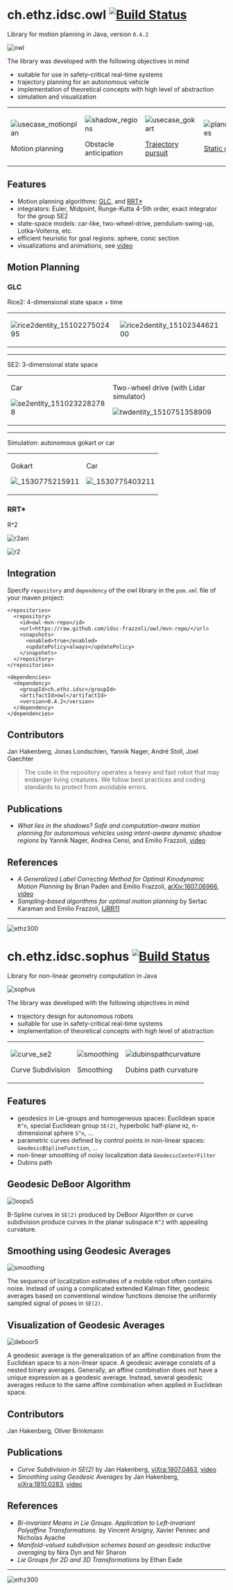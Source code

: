# ch.ethz.idsc.owl <a href="https://travis-ci.org/idsc-frazzoli/owl"><img src="https://travis-ci.org/idsc-frazzoli/owl.svg?branch=master" alt="Build Status"></a>

Library for motion planning in Java, version `0.4.2`

![owl](https://user-images.githubusercontent.com/4012178/57274601-0e61a480-709c-11e9-9b9a-904ce21d394e.png)

The library was developed with the following objectives in mind
* suitable for use in safety-critical real-time systems
* trajectory planning for an autonomous vehicle
* implementation of theoretical concepts with high level of abstraction
* simulation and visualization

<table>
<tr>
<td>

![usecase_motionplan](https://user-images.githubusercontent.com/4012178/35968244-96577dee-0cc3-11e8-80a1-b38691e863af.png)

Motion planning

<td>

![shadow_regions](https://user-images.githubusercontent.com/4012178/42315433-b53034de-8047-11e8-8fc2-87fa504460c5.png)

Obstacle anticipation

<td>

![usecase_gokart](https://user-images.githubusercontent.com/4012178/35968269-a92a3b46-0cc3-11e8-8d5e-1276762cdc36.png)

[Trajectory pursuit](https://www.youtube.com/watch?v=XgmS8CP6gqw)

<td>

![planning_obstacles](https://user-images.githubusercontent.com/4012178/40268689-2af06cd4-5b72-11e8-95cf-d94edfdc3dd1.png)

[Static obstacles](https://www.youtube.com/watch?v=xLZeKFeAokM)

</tr>
</table>

## Features

* Motion planning algorithms: [GLC](src/main/java/ch/ethz/idsc/owl/glc/std/StandardTrajectoryPlanner.java), and [RRT*](src/main/java/ch/ethz/idsc/owl/rrts/core/DefaultRrts.java)
* integrators: Euler, Midpoint, Runge-Kutta 4-5th order, exact integrator for the group SE2
* state-space models: car-like, two-wheel-drive, pendulum-swing-up, Lotka-Volterra, etc.
* efficient heuristic for goal regions: sphere, conic section
* visualizations and animations, see [video](https://www.youtube.com/watch?v=lPQW3GqQqSY)

## Motion Planning

### GLC

Rice2: 4-dimensional state space + time

<table>
<tr>
<td>

![rice2dentity_1510227502495](https://user-images.githubusercontent.com/4012178/32603926-dd317aea-c54b-11e7-97ab-82df23b52fa5.gif)

<td>

![rice2dentity_1510234462100](https://user-images.githubusercontent.com/4012178/32608146-b6106d1c-c55b-11e7-918d-e0a1d1c8e400.gif)

</tr>
</table>

---

SE2: 3-dimensional state space

<table>
<tr>
<td>

Car

![se2entity_1510232282788](https://user-images.githubusercontent.com/4012178/32606961-813b05a6-c557-11e7-804c-83b1c5e94a6f.gif)

<td>

Two-wheel drive (with Lidar simulator)

![twdentity_1510751358909](https://user-images.githubusercontent.com/4012178/32838106-2d88fa2c-ca10-11e7-9c2a-68b34b1717cc.gif)

</tr>
</table>

---

Simulation: autonomous gokart or car

<table>
<tr>
<td>

Gokart

![_1530775215911](https://user-images.githubusercontent.com/4012178/42308510-10283bf0-8036-11e8-8a42-b8f1f807bb88.gif)

<td>

Car

![_1530775403211](https://user-images.githubusercontent.com/4012178/42308523-1ae4ea8e-8036-11e8-8067-83bdd67a2d33.gif)

</tr>
</table>


### RRT*

R^2

![r2ani](https://cloud.githubusercontent.com/assets/4012178/26282173/06dccee8-3e0c-11e7-930f-fedab34fe396.gif)

![r2](https://cloud.githubusercontent.com/assets/4012178/26045794/16bd0a54-394c-11e7-9d11-19558bc3be88.png)


## Integration

Specify `repository` and `dependency` of the owl library in the `pom.xml` file of your maven project:

    <repositories>
      <repository>
        <id>owl-mvn-repo</id>
        <url>https://raw.github.com/idsc-frazzoli/owl/mvn-repo/</url>
        <snapshots>
          <enabled>true</enabled>
          <updatePolicy>always</updatePolicy>
        </snapshots>
      </repository>
    </repositories>
    
    <dependencies>
      <dependency>
        <groupId>ch.ethz.idsc</groupId>
        <artifactId>owl</artifactId>
        <version>0.4.2</version>
      </dependency>
    </dependencies>

## Contributors

Jan Hakenberg, Jonas Londschien, Yannik Nager, André Stoll, Joel Gaechter

> The code in the repository operates a heavy and fast robot that may endanger living creatures. We follow best practices and coding standards to protect from avoidable errors.

## Publications

* *What lies in the shadows? Safe and computation-aware motion planning for autonomous vehicles using intent-aware dynamic shadow regions*
by Yannik Nager, Andrea Censi, and Emilio Frazzoli,
[video](https://www.youtube.com/watch?v=3w6zQF9HOAM)

## References

* *A Generalized Label Correcting Method for Optimal Kinodynamic Motion Planning*
by Brian Paden and Emilio Frazzoli, 
[arXiv:1607.06966](https://arxiv.org/abs/1607.06966),
[video](https://www.youtube.com/watch?v=4-r6Oi8GHxc)
* *Sampling-based algorithms for optimal motion planning*
by Sertac Karaman and Emilio Frazzoli,
[IJRR11](http://ares.lids.mit.edu/papers/Karaman.Frazzoli.IJRR11.pdf)

---

![ethz300](https://user-images.githubusercontent.com/4012178/45925071-bf9d3b00-bf0e-11e8-9d92-e30650fd6bf6.png)

# ch.ethz.idsc.sophus <a href="https://travis-ci.org/idsc-frazzoli/owl"><img src="https://travis-ci.org/idsc-frazzoli/owl.svg?branch=master" alt="Build Status"></a>

Library for non-linear geometry computation in Java

![sophus](https://user-images.githubusercontent.com/4012178/57274609-128dc200-709c-11e9-9702-655970488c4f.png)

The library was developed with the following objectives in mind
* trajectory design for autonomous robots
* suitable for use in safety-critical real-time systems
* implementation of theoretical concepts with high level of abstraction

<table>
<tr>
<td>

![curve_se2](https://user-images.githubusercontent.com/4012178/47631757-8f693d80-db47-11e8-9c00-7796b07c48fc.png)

Curve Subdivision

<td>

![smoothing](https://user-images.githubusercontent.com/4012178/47631759-91cb9780-db47-11e8-9dc7-a2631a144ecc.png)

Smoothing

<td>

![dubinspathcurvature](https://user-images.githubusercontent.com/4012178/50681318-5d72cc80-100b-11e9-943e-e168d0463eca.png)

Dubins path curvature

</tr>
</table>

## Features

* geodesics in Lie-groups and homogeneous spaces: Euclidean space `R^n`, special Euclidean group `SE(2)`, hyperbolic half-plane `H2`, n-dimensional sphere `S^n`, ...
* parametric curves defined by control points in non-linear spaces: `GeodesicBSplineFunction`, ...
* non-linear smoothing of noisy localization data `GeodesicCenterFilter`
* Dubins path

## Geodesic DeBoor Algorithm

![loops5](https://user-images.githubusercontent.com/4012178/51076078-3c0d8280-1694-11e9-9857-2166598c09b2.png)

B-Spline curves in `SE(2)` produced by DeBoor Algorithm or curve subdivision produce curves in the planar subspace `R^2` with appealing curvature.

## Smoothing using Geodesic Averages

![smoothing](https://user-images.githubusercontent.com/4012178/51090026-283a4d00-1776-11e9-81d3-aae3e34402f1.png)

The sequence of localization estimates of a mobile robot often contains noise.
Instead of using a complicated extended Kalman filter, geodesic averages based on conventional window functions denoise the uniformly sampled signal of poses in `SE(2)`.

## Visualization of Geodesic Averages

![deboor5](https://user-images.githubusercontent.com/4012178/51075948-ade4cc80-1692-11e9-9c9a-1e75084df796.png)

A geodesic average is the generalization of an affine combination from the Euclidean space to a non-linear space.
A geodesic average consists of a nested binary averages.
Generally, an affine combination does not have a unique expression as a geodesic average.
Instead, several geodesic averages reduce to the same affine combination when applied in Euclidean space. 

## Contributors

Jan Hakenberg, Oliver Brinkmann

## Publications

* *Curve Subdivision in SE(2)*
by Jan Hakenberg,
[viXra:1807.0463](http://vixra.org/abs/1807.0463),
[video](https://www.youtube.com/watch?v=2vDciaUgL4E)
* *Smoothing using Geodesic Averages*
by Jan Hakenberg,
[viXra:1810.0283](http://vixra.org/abs/1810.0283),
[video](https://www.youtube.com/watch?v=dmFO72Pigb4)

## References

* *Bi-invariant Means in Lie Groups. Application to Left-invariant Polyaffine Transformations.* by Vincent Arsigny, Xavier Pennec and Nicholas Ayache
* *Manifold-valued subdivision schemes based on geodesic inductive averaging* by Nira Dyn and Nir Sharon
* *Lie Groups for 2D and 3D Transformations* by Ethan Eade

---

![ethz300](https://user-images.githubusercontent.com/4012178/45925071-bf9d3b00-bf0e-11e8-9d92-e30650fd6bf6.png)
